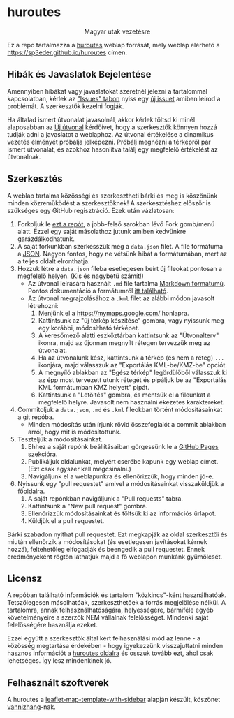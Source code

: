 # huroutes
<center>Magyar utak vezetésre</center>

Ez a repo tartalmazza a [huroutes](https://sp3eder.github.io/huroutes) weblap forrását, mely weblap elérhető a https://sp3eder.github.io/huroutes címen.

## Hibák és Javaslatok Bejelentése

Amennyiben hibákat vagy javaslatokat szeretnél jelezni a tartalommal kapcsolatban, kérlek az ["Issues" tabon](https://github.com/Sp3EdeR/huroutes/issues) nyiss egy [új issuet](https://github.com/Sp3EdeR/huroutes/issues/new/choose) amiben leírod a problémát. A szerkesztők kezelni fogják.

Ha általad ismert útvonalat javasolnál, akkor kérlek töltsd ki minél alaposabban az [Új útvonal](https://github.com/Sp3EdeR/huroutes/issues/new?assignees=&labels=enhancement&template=new_route.yml&title=%5BROUTE%5D%3A+) kérdőívet, hogy a szerkesztők könnyen hozzá tudják adni a javaslatot a weblaphoz. Az útvonal értékelése a dinamikus vezetés élményét próbálja jelképezni. Próbálj megnézni a térképről pár ismert útvonalat, és azokhoz hasonlítva találj egy megfelelő értékelést az útvonalnak.

## Szerkesztés

A weblap tartalma közösségi és szerkesztheti bárki és meg is köszönünk minden közreműködést a szerkesztőknek! A szerkesztéshez először is szükséges egy GitHub regisztráció. Ezek után vázlatosan:

1. Forkoljuk le [ezt a repót](https://github.com/Sp3EdeR/huroutes), a jobb-felső sarokban lévő Fork gomb/menü alatt. Ezzel egy saját másolathoz jutunk amiben kedvünkre garázdálkodhatunk.
2. A saját forkunkban szerkesszük meg a `data.json` filet. A file formátuma a [JSON](https://hu.wikipedia.org/wiki/JSON). Nagyon fontos, hogy ne vétsünk hibát a formátumában, mert az a teljes oldalt elronthatja.
3. Hozzuk létre a `data.json` fileba esetlegesen beírt új fileokat pontosan a megfelelő helyen. (Kis és nagybetű számít!)
	* Az útvonal leírására használt `.md` file tartalma [Markdown formátumú](https://en.wikipedia.org/wiki/Markdown). Pontos dokumentáció a formátumról [itt található](https://github.com/showdownjs/showdown/wiki/Showdown's-Markdown-syntax).
	* Az útvonal megrajzolásához a `.kml` filet az alábbi módon javasolt létrehozni:
		1. Menjünk el a https://mymaps.google.com/ honlapra.
		2. Kattintsunk az "új térkép készítése" gombra, vagy nyissunk meg egy korábbi, módosítható térképet.
		3. A keresőmező alatti eszköztárban kattintsunk az "Útvonalterv" ikonra, majd az újonnan megnyílt rétegen tervezzük meg az útvonalat.
		4. Ha az útvonalunk kész, kattintsunk a térkép (és nem a réteg) `...` ikonjára, majd válasszuk az "Exportálás KML-be/KMZ-be" opciót.
		5. A megnyíló ablakban az "Egész térkép" legördülőből válasszuk ki az épp most tervezett utunk rétegét és pipáljuk be az "Exportálás KML formátumban KMZ helyett" pipát.
		6. Kattintsunk a "Letöltés" gombra, és mentsük el a fileunkat a megfelelő helyre. Javasolt nem használni ékezetes karaktereket.
4. Commitoljuk a `data.json`, `.md` és `.kml` fileokban történt módosításainkat a git repóba.
	* Minden módosítás után írjunk rövid összefoglalót a commit ablakban arról, hogy mit is módosítottunk.
5. Teszteljük a módosításainkat.
	1. Ehhez a saját repónk beállításaiban görgessünk le a [GitHub Pages](https://pages.github.com/) szekcióra.
	2. Publikáljuk oldalunkat, melyért cserébe kapunk egy weblap címet. (Ezt csak egyszer kell megcsinálni.)
	3. Navigáljunk el a weblapunkra és ellenőrizzük, hogy minden jó-e.
6. Nyissunk egy "pull requestet" amivel a módosításainkat visszaküldjük a főoldalra.
	1. A saját repónkban navigáljunk a "Pull requests" tabra.
	2. Kattintsunk a "New pull request" gombra.
	3. Ellenőrizzük módosításainkat és töltsük ki az információs űrlapot.
	4. Küldjük el a pull requestet.
	
Bárki szabadon nyithat pull requestet. Ezt megkapják az oldal szerkesztői és miután ellenőrzik a módosításokat (és esetlegesen javításokat kérnek hozzá), feltehetőleg elfogadják és beengedik a pull requestet. Ennek eredményeként rögtön láthatjuk majd a fő weblapon munkánk gyümölcsét.

## Licensz

A repóban található információk és tartalom "közkincs"-ként használhatóak. Tetszőlegesen másolhatóak, szerkeszthetőek a forrás megjelölése nélkül. A tartalomra, annak felhasználhatóságára, helyességére, bármiféle egyéb követelményeire a szerzők NEM vállalnak felelősséget. Mindenki saját felelősségére használja ezeket.

Ezzel együtt a szerkesztők által kért felhasználási mód az lenne - a közösség megtartása érdekében - hogy igyekezzünk visszajuttatni minden hasznos információt a [huroutes oldalra](https://sp3eder.github.io/huroutes) és osszuk tovább ezt, ahol csak lehetséges. Így lesz mindenkinek jó.

## Felhasznált szoftverek

A huroutes a [leaflet-map-template-with-sidebar](https://github.com/vannizhang/leaflet-map-template-with-sidebar) alapján készült, köszönet [vannizhang](https://github.com/vannizhang)-nak.
